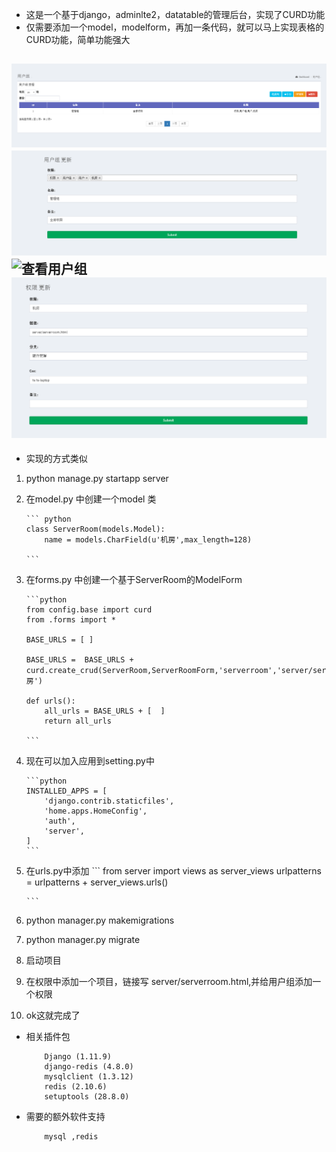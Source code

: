 - 这是一个基于django，adminlte2，datatable的管理后台，实现了CURD功能
- 仅需要添加一个model，modelform，再加一条代码，就可以马上实现表格的CURD功能，简单功能强大

![查看用户组](./screenshorts/usergroup.png)
![查看用户组](./screenshorts/usergroup_edit.png)
![查看用户组](./screenshorts/permission.png)
![查看用户组](./screenshorts/permission_edit.png)
---

- 实现的方式类似
 1. python manage.py startapp server
 2. 在model.py 中创建一个model 类 
 
		``` python
		class ServerRoom(models.Model):
		    name = models.CharField(u'机房',max_length=128)
		
		```
 3. 在forms.py 中创建一个基于ServerRoom的ModelForm
 
		```python
		from config.base import curd
		from .forms import *
		
		BASE_URLS = [ ]
		
		BASE_URLS =  BASE_URLS + curd.create_crud(ServerRoom,ServerRoomForm,'serverroom','server/serverroom',u'机房')
		
		def urls():
		    all_urls = BASE_URLS + [  ]
		    return all_urls

		```


 4. 现在可以加入应用到setting.py中
 
 		```python
		INSTALLED_APPS = [
		    'django.contrib.staticfiles',
		    'home.apps.HomeConfig',
		    'auth',
		    'server',
		]
		```
 
 5. 在urls.py中添加
 		```
 		from server import views as server_views
		urlpatterns = urlpatterns + server_views.urls()

		```
 5. python manager.py makemigrations 
 6. python manager.py migrate
 7. 启动项目

 9. 在权限中添加一个项目，链接写 server/serverroom.html,并给用户组添加一个权限
 10.  ok这就完成了

- 相关插件包

	```
		Django (1.11.9)
		django-redis (4.8.0)
		mysqlclient (1.3.12)
		redis (2.10.6)
		setuptools (28.8.0)

	```

-  需要的额外软件支持

	```
		mysql ,redis
	```